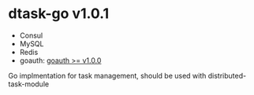 # dtask-go v1.0.1

- Consul
- MySQL
- Redis
- goauth: [goauth >= v1.0.0](https://github.com/CurtisNewbie/goauth/tree/v1.0.0)

Go implmentation for task management, should be used with distributed-task-module

